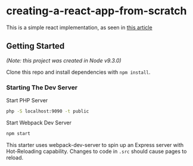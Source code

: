 # creating-a-react-app-from-scratch

This is a simple react implementation, as seen in [this article](https://blog.usejournal.com/creating-a-react-app-from-scratch-f3c693b84658)

## Getting Started

_(Note: this project was created in Node v9.3.0)_

Clone this repo and install dependencies with `npm install`.

### Starting The Dev Server

Start PHP Server

```BASH
php -S localhost:9090 -t public
```

Start Webpack Dev Server

```BASH
npm start
```

This starter uses webpack-dev-server to spin up an Express server with Hot-Reloading capability. Changes to code in `.src` should cause pages to reload.

